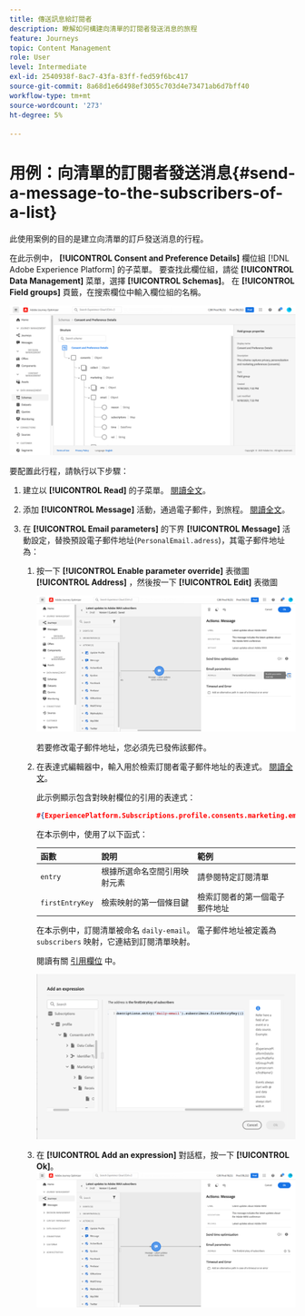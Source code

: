 ```yaml
---
title: 傳送訊息給訂閱者
description: 瞭解如何構建向清單的訂閱者發送消息的旅程
feature: Journeys
topic: Content Management
role: User
level: Intermediate
exl-id: 2540938f-8ac7-43fa-83ff-fed59f6bc417
source-git-commit: 8a68d1e6d498ef3055c703d4e73471ab6d7bff40
workflow-type: tm+mt
source-wordcount: '273'
ht-degree: 5%

---
```


# 用例：向清單的訂閱者發送消息{#send-a-message-to-the-subscribers-of-a-list}

此使用案例的目的是建立向清單的訂戶發送消息的行程。

在此示例中， **[!UICONTROL Consent and Preference Details]** 欄位組 [!DNL Adobe Experience Platform] 的子菜單。 要查找此欄位組，請從 **[!UICONTROL Data Management]** 菜單，選擇 **[!UICONTROL Schemas]**。 在 **[!UICONTROL Field groups]** 頁籤，在搜索欄位中輸入欄位組的名稱。

![此欄位組包括預訂元素](assets/consent-and-preference-details-field-group.png)

要配置此行程，請執行以下步驟：

1. 建立以 **[!UICONTROL Read]** 的子菜單。 [閱讀全文](journey-gs.md)。
1. 添加 **[!UICONTROL Message]** 活動，通過電子郵件，到旅程。 [閱讀全文](journeys-message.md)。
1. 在 **[!UICONTROL Email parameters]** 的下界 **[!UICONTROL Message]** 活動設定，替換預設電子郵件地址(`PersonalEmail.adress`)，其電子郵件地址為：

   1. 按一下 **[!UICONTROL Enable parameter override]** 表徵圖 **[!UICONTROL Address]** ，然後按一下 **[!UICONTROL Edit]** 表徵圖

      ![](assets/message-to-subscribers-uc-1.png)

      若要修改電子郵件地址，您必須先已發佈該郵件。

   1. 在表達式編輯器中，輸入用於檢索訂閱者電子郵件地址的表達式。 [閱讀全文](expression/expressionadvanced.md)。

      此示例顯示包含對映射欄位的引用的表達式：

      ```json
      #{ExperiencePlatform.Subscriptions.profile.consents.marketing.email.subscriptions.entry('daily-email').subscribers.firstEntryKey()}
      ```

      在本示例中，使用了以下函式：

      | 函數 | 說明 | 範例 |
      | --- | --- | --- |
      | `entry` | 根據所選命名空間引用映射元素 | 請參閱特定訂閱清單 |
      | `firstEntryKey` | 檢索映射的第一個條目鍵 | 檢索訂閱者的第一個電子郵件地址 |

      在本示例中，訂閱清單被命名 `daily-email`。 電子郵件地址被定義為 `subscribers` 映射，它連結到訂閱清單映射。

      閱讀有關 [引用欄位](expression/field-references.md) 中。

      ![](assets/message-to-subscribers-uc-2.png)

   1. 在 **[!UICONTROL Add an expression]** 對話框，按一下 **[!UICONTROL Ok]**。
   ![](assets/message-to-subscribers-uc-3.png)
